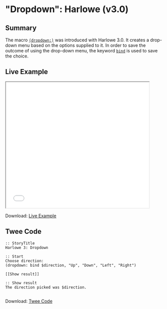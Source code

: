 # "Dropdown": Harlowe (v3.0)

## Summary

The macro [`(dropdown:)`](https://twine2.neocities.org/#macro_dropdown) was introduced with Harlowe 3.0. It creates a drop-down menu based on the options supplied to it. In order to save the outcome of using the drop-down menu, the keyword [`bind`](https://twine2.neocities.org/#type_bind) is used to save the choice.

## Live Example

<section>
<iframe src="harlowe_dropdown_example.html" height=400 width=90%></iframe>

Download: <a href="harlowe_dropdown_example.html" target="_blank">Live Example</a>
</section>

## Twee Code

```twee
:: StoryTitle
Harlowe 3: Dropdown

:: Start
Choose direction:
(dropdown: bind $direction, "Up", "Down", "Left", "Right")

[[Show result]]

:: Show result
The direction picked was $direction.


```

Download: <a href="harlowe_dropdown_twee.txt" target="_blank">Twee Code</a>
